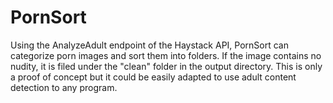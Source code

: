 # PornSort
Using the AnalyzeAdult endpoint of the Haystack API, PornSort can categorize porn images and sort them into folders. If the image contains no nudity, it is filed under the "clean" folder in the output directory. This is only a proof of concept but it could be easily adapted to use adult content detection to any program.